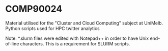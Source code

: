 # COMP90024
Material utilised for the "Cluster and Cloud Computing" subject at UniMelb.
Python scripts used for HPC twitter analytics

Note: *.slurm files were edited with Notepad++ in order to have Unix end-of-line characters. This is a requirement for SLURM scripts.
